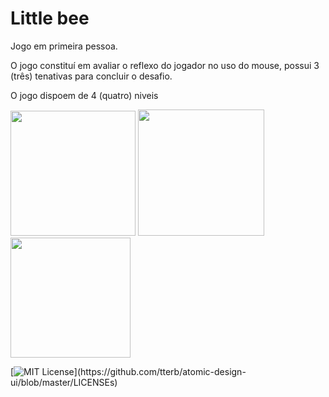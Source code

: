 
# Little bee

Jogo em primeira pessoa.

O jogo constituí em avaliar o reflexo do jogador no uso do mouse, possui 3 (três) tenativas para
concluir o desafio.

O jogo dispoem de 4 (quatro) niveis







<div>
    <img src="https://raw.githubusercontent.com/git-cardoso/game-littleBee/main/tela_inicial.png" width="200"/>
  
 <img src="https://raw.githubusercontent.com/git-cardoso/game-littleBee/main/game.png" width="202" />
  
   <img src="https://raw.githubusercontent.com/git-cardoso/game-littleBee/main/gameover.png" width="192" />
</div>










[![MIT License](https://img.shields.io/apm/l/atomic-design-ui.svg?)](https://github.com/tterb/atomic-design-ui/blob/master/LICENSEs)
  

